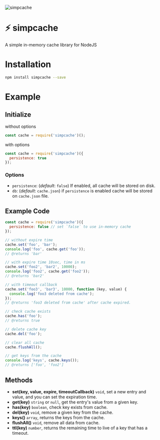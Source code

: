 ![simpcache](https://socialify.git.ci/bayungrh/simpcache/image?description=1&descriptionEditable=A%20simple%20in-memory%20cache%20library%20for%20NodeJS&font=KoHo&forks=1&language=1&name=1&owner=1&pattern=Charlie%20Brown&pulls=1&stargazers=1&theme=Dark)

# ⚡️ simpcache

A simple in-memory cache library for NodeJS

# Installation
```bash
npm install simpcache --save
```

# Example
## Initialize
without options
```javascript
const cache = require('simpcache')();
```
with options
```javascript
const cache = require('simpcache')({
  persistence: true
});
```

### Options
- `persistence`: (*default*: `false`) If enabled, all cache will be stored on disk.
- `db`: (*default*: `cache.json`) if `persistence` is enabled cache will be stored on `cache.json` file.

## Example Code
```javascript
const cache = require('simpcache')({
  persistence: false // set `false` to use in-memory cache
});

// without expire time
cache.set('foo', 'bar');
console.log('foo', cache.get('foo'));
// @returns 'bar'

// with expire time 10sec, time in ms
cache.set('foo2', 'bar2', 10000);
console.log('foo2', cache.get('foo2'));
// @returns 'bar2'

// with timeout callback
cache.set('foo3', 'bar3', 10000, function (key, value) {
  console.log('foo3 deleted from cache');
});
// @returns 'foo3 deleted from cache' after cache expired.

// check cache exists
cache.has('foo');
// @returns true

// delete cache key
cache.del('foo');

// clear all cache
cache.flushAll();

// get keys from the cache
console.log('keys', cache.keys());
// @returns ['foo', 'foo2']
```

## Methods
- **set(key, value, expire, timeoutCallback)** `void`, set a new entry and value, and you can set the expiration time.
- **get(key)** `string` or `null`, get the entry's value from a given key.
- **has(key)** `boolean`, check key exists from cache.
- **del(key)** `void`, remove a given key from the cache.
- **keys()** `array`, returns the keys from the cache.
- **flushAll()** `void`, remove all data from cache.
- **ttl(key)** `number`, returns the remaining time to live of a key that has a timeout.